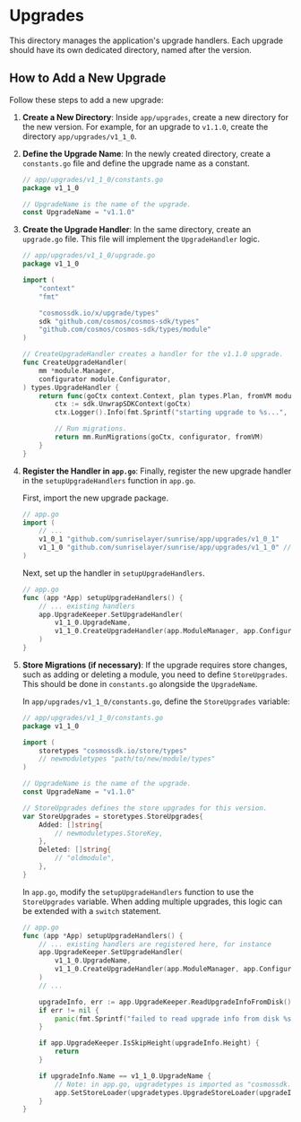 # Upgrades

This directory manages the application's upgrade handlers. Each upgrade should have its own dedicated directory, named after the version.

## How to Add a New Upgrade

Follow these steps to add a new upgrade:

1.  **Create a New Directory**:
    Inside `app/upgrades`, create a new directory for the new version. For example, for an upgrade to `v1.1.0`, create the directory `app/upgrades/v1_1_0`.

2.  **Define the Upgrade Name**:
    In the newly created directory, create a `constants.go` file and define the upgrade name as a constant.

    ```go
    // app/upgrades/v1_1_0/constants.go
    package v1_1_0

    // UpgradeName is the name of the upgrade.
    const UpgradeName = "v1.1.0"
    ```

3.  **Create the Upgrade Handler**:
    In the same directory, create an `upgrade.go` file. This file will implement the `UpgradeHandler` logic.

    ```go
    // app/upgrades/v1_1_0/upgrade.go
    package v1_1_0

    import (
    	"context"
    	"fmt"

    	"cosmossdk.io/x/upgrade/types"
    	sdk "github.com/cosmos/cosmos-sdk/types"
    	"github.com/cosmos/cosmos-sdk/types/module"
    )

    // CreateUpgradeHandler creates a handler for the v1.1.0 upgrade.
    func CreateUpgradeHandler(
    	mm *module.Manager,
    	configurator module.Configurator,
    ) types.UpgradeHandler {
    	return func(goCtx context.Context, plan types.Plan, fromVM module.VersionMap) (module.VersionMap, error) {
    		ctx := sdk.UnwrapSDKContext(goCtx)
    		ctx.Logger().Info(fmt.Sprintf("starting upgrade to %s...", UpgradeName))

    		// Run migrations.
    		return mm.RunMigrations(goCtx, configurator, fromVM)
    	}
    }
    ```

4.  **Register the Handler in `app.go`**:
    Finally, register the new upgrade handler in the `setupUpgradeHandlers` function in `app.go`.

    First, import the new upgrade package.

    ```go
    // app.go
    import (
        // ...
        v1_0_1 "github.com/sunriselayer/sunrise/app/upgrades/v1_0_1"
        v1_1_0 "github.com/sunriselayer/sunrise/app/upgrades/v1_1_0" // Add this line
    )
    ```

    Next, set up the handler in `setupUpgradeHandlers`.

    ```go
    // app.go
    func (app *App) setupUpgradeHandlers() {
        // ... existing handlers
        app.UpgradeKeeper.SetUpgradeHandler(
            v1_1_0.UpgradeName,
            v1_1_0.CreateUpgradeHandler(app.ModuleManager, app.Configurator()),
        )
    }
    ```

5.  **Store Migrations (if necessary)**:
    If the upgrade requires store changes, such as adding or deleting a module, you need to define `StoreUpgrades`. This should be done in `constants.go` alongside the `UpgradeName`.

    In `app/upgrades/v1_1_0/constants.go`, define the `StoreUpgrades` variable:

    ```go
    // app/upgrades/v1_1_0/constants.go
    package v1_1_0

    import (
    	storetypes "cosmossdk.io/store/types"
    	// newmoduletypes "path/to/new/module/types"
    )

    // UpgradeName is the name of the upgrade.
    const UpgradeName = "v1.1.0"

    // StoreUpgrades defines the store upgrades for this version.
    var StoreUpgrades = storetypes.StoreUpgrades{
    	Added: []string{
    		// newmoduletypes.StoreKey,
    	},
    	Deleted: []string{
    		// "oldmodule",
    	},
    }
    ```

    In `app.go`, modify the `setupUpgradeHandlers` function to use the `StoreUpgrades` variable. When adding multiple upgrades, this logic can be extended with a `switch` statement.

    ```go
    // app.go
    func (app *App) setupUpgradeHandlers() {
        // ... existing handlers are registered here, for instance
        app.UpgradeKeeper.SetUpgradeHandler(
            v1_1_0.UpgradeName,
            v1_1_0.CreateUpgradeHandler(app.ModuleManager, app.Configurator()),
        )
        // ...

        upgradeInfo, err := app.UpgradeKeeper.ReadUpgradeInfoFromDisk()
        if err != nil {
            panic(fmt.Sprintf("failed to read upgrade info from disk %s", err))
        }

        if app.UpgradeKeeper.IsSkipHeight(upgradeInfo.Height) {
            return
        }

        if upgradeInfo.Name == v1_1_0.UpgradeName {
            // Note: in app.go, upgradetypes is imported as "cosmossdk.io/x/upgrade/types"
            app.SetStoreLoader(upgradetypes.UpgradeStoreLoader(upgradeInfo.Height, &v1_1_0.StoreUpgrades))
        }
    }
    ```
